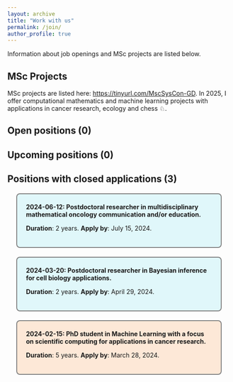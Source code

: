 ```yaml
---
layout: archive
title: "Work with us"
permalink: /join/
author_profile: true
---
```


Information about job openings and MSc projects are listed below.
  
## MSc Projects
MSc projects are listed here: https://tinyurl.com/MscSysCon-GD. 
In 2025, I offer computational mathematics and machine learning projects with applications in cancer research, ecology and chess ♘. 

## Open positions (0)


## Upcoming positions (0)


## Positions with closed applications (3)

<div style="background-color: #e0f7fa; border: 2px solid gray; border-radius: 8px; padding: 20px; margin: 20px;">
<strong> 2024-06-12: Postdoctoral researcher in multidisciplinary mathematical oncology communication and/or education.</strong> 
<p>
<b>Duration</b>: 2 years. <b>Apply by</b>: July 15, 2024. <br>
</p>  
</div>

<div style="background-color: #e0f7fa; border: 2px solid gray; border-radius: 8px; padding: 20px; margin: 20px;">
<strong> 2024-03-20: Postdoctoral researcher in Bayesian inference for cell biology applications.</strong> 
<p>
<b>Duration</b>: 2 years. <b>Apply by</b>: April 29, 2024.<br>
</p>
</div>

<div style="background-color: #FDE8D7; border: 2px solid gray; border-radius: 8px; padding: 20px; margin: 20px;">
<strong> 2024-02-15: PhD student in Machine Learning with a focus on scientific computing for applications in cancer research.</strong>
<p> 
<b>Duration</b>: 5 years. <b>Apply by</b>: March 28, 2024.<br>
</p>
</div>

